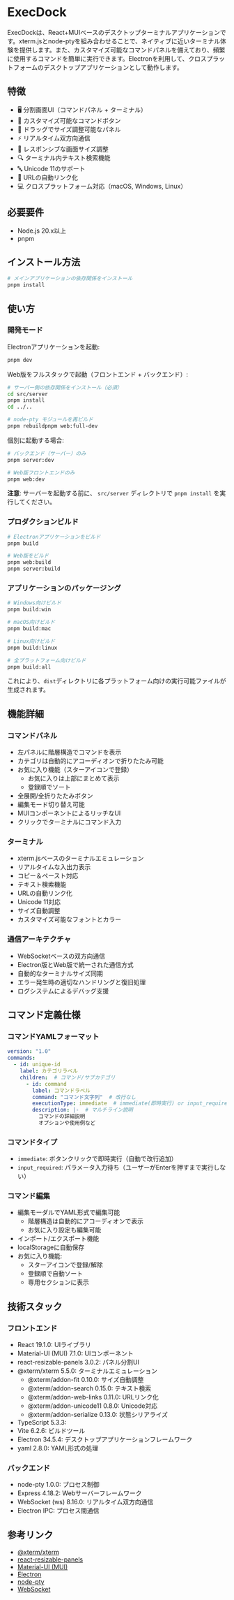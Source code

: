 # ExecDock

ExecDockは、React+MUIベースのデスクトップターミナルアプリケーションです。xterm.jsとnode-ptyを組み合わせることで、ネイティブに近いターミナル体験を提供します。また、カスタマイズ可能なコマンドパネルを備えており、頻繁に使用するコマンドを簡単に実行できます。Electronを利用して、クロスプラットフォームのデスクトップアプリケーションとして動作します。

## 特徴

- 🖥️ 分割画面UI（コマンドパネル + ターミナル）
- 🎯 カスタマイズ可能なコマンドボタン
- 📏 ドラッグでサイズ調整可能なパネル
- ⚡ リアルタイム双方向通信
- 📱 レスポンシブな画面サイズ調整
- 🔍 ターミナル内テキスト検索機能
- 🔤 Unicode 11のサポート
- 🔗 URLの自動リンク化
- 💻 クロスプラットフォーム対応（macOS, Windows, Linux）

## 必要要件

- Node.js 20.x以上
- pnpm

## インストール方法

```bash
# メインアプリケーションの依存関係をインストール
pnpm install
```

## 使い方

### 開発モード

Electronアプリケーションを起動:
```bash
pnpm dev
```

Web版をフルスタックで起動（フロントエンド + バックエンド）:
```bash
# サーバー側の依存関係をインストール（必須）
cd src/server
pnpm install
cd ../..

# node-pty モジュールを再ビルド
pnpm rebuildpnpm web:full-dev
```

個別に起動する場合:
```bash
# バックエンド（サーバー）のみ
pnpm server:dev

# Web版フロントエンドのみ
pnpm web:dev
```

**注意**: サーバーを起動する前に、 `src/server` ディレクトリで `pnpm install` を実行してください。

### プロダクションビルド

```bash
# Electronアプリケーションをビルド
pnpm build

# Web版をビルド
pnpm web:build
pnpm server:build
```

### アプリケーションのパッケージング

```bash
# Windows向けビルド
pnpm build:win

# macOS向けビルド
pnpm build:mac

# Linux向けビルド
pnpm build:linux

# 全プラットフォーム向けビルド
pnpm build:all
```

これにより、`dist`ディレクトリに各プラットフォーム向けの実行可能ファイルが生成されます。

## 機能詳細

### コマンドパネル
- 左パネルに階層構造でコマンドを表示
- カテゴリは自動的にアコーディオンで折りたたみ可能
- お気に入り機能（スターアイコンで登録）
  - お気に入りは上部にまとめて表示
  - 登録順でソート
- 全展開/全折りたたみボタン
- 編集モード切り替え可能
- MUIコンポーネントによるリッチなUI
- クリックでターミナルにコマンド入力

### ターミナル
- xterm.jsベースのターミナルエミュレーション
- リアルタイムな入出力表示
- コピー＆ペースト対応
- テキスト検索機能
- URLの自動リンク化
- Unicode 11対応
- サイズ自動調整
- カスタマイズ可能なフォントとカラー

### 通信アーキテクチャ
- WebSocketベースの双方向通信
- Electron版とWeb版で統一された通信方式
- 自動的なターミナルサイズ同期
- エラー発生時の適切なハンドリングと復旧処理
- ログシステムによるデバッグ支援

## コマンド定義仕様

### コマンドYAMLフォーマット
```yaml
version: "1.0"
commands:
  - id: unique-id
    label: カテゴリラベル
    children:  # コマンド/サブカテゴリ
      - id: command
        label: コマンドラベル
        command: "コマンド文字列"  # 改行なし
        executionType: immediate  # immediate(即時実行) or input_required(入力待ち)
        description: |-  # マルチライン説明
          コマンドの詳細説明
          オプションや使用例など
```

### コマンドタイプ
- `immediate`: ボタンクリックで即時実行（自動で改行追加）
- `input_required`: パラメータ入力待ち（ユーザーがEnterを押すまで実行しない）

### コマンド編集
- 編集モーダルでYAML形式で編集可能
  - 階層構造は自動的にアコーディオンで表示
  - お気に入り設定も編集可能
- インポート/エクスポート機能
- localStorageに自動保存
- お気に入り機能:
  - スターアイコンで登録/解除
  - 登録順で自動ソート
  - 専用セクションに表示

## 技術スタック

### フロントエンド
- React 19.1.0: UIライブラリ
- Material-UI (MUI) 7.1.0: UIコンポーネント
- react-resizable-panels 3.0.2: パネル分割UI
- @xterm/xterm 5.5.0: ターミナルエミュレーション
  - @xterm/addon-fit 0.10.0: サイズ自動調整
  - @xterm/addon-search 0.15.0: テキスト検索
  - @xterm/addon-web-links 0.11.0: URLリンク化
  - @xterm/addon-unicode11 0.8.0: Unicode対応
  - @xterm/addon-serialize 0.13.0: 状態シリアライズ
- TypeScript 5.3.3: 
- Vite 6.2.6: ビルドツール
- Electron 34.5.4: デスクトップアプリケーションフレームワーク
- yaml 2.8.0: YAML形式の処理

### バックエンド
- node-pty 1.0.0: プロセス制御
- Express 4.18.2: Webサーバーフレームワーク
- WebSocket (ws) 8.16.0: リアルタイム双方向通信
- Electron IPC: プロセス間通信

## 参考リンク

- [@xterm/xterm](https://github.com/xtermjs/xterm.js)
- [react-resizable-panels](https://github.com/bvaughn/react-resizable-panels)
- [Material-UI (MUI)](https://mui.com/)
- [Electron](https://www.electronjs.org/)
- [node-pty](https://github.com/microsoft/node-pty)
- [WebSocket](https://github.com/websockets/ws)
